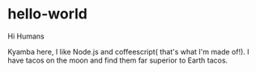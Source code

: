 # hello-world

Hi Humans

Kyamba here, I like Node.js and coffeescript( that's what I'm made of!).
I have tacos on the moon and find them far superior to Earth tacos.
